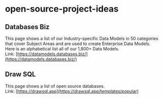# open-source-project-ideas

## Databases Biz

This page shows a list of our Industry-specific Data Models in 50 categories that cover Subject Areas and are used to create Enterprise Data Models.
Here is an alphabetical list all of our 1,800+ Data Models.  
Link: [https://datamodels.databases.biz/](https://datamodels.databases.biz/)

## Draw SQL

This page shows a list of open source databases.  
Link: [https://drawsql.app](https://drawsql.app/templates/popular)
